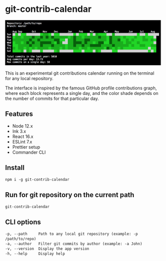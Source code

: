 # git-contrib-calendar

![screenshot](img/screenshot.png)

This is an experimental git contributions calendar running on the terminal for any local repository.

The interface is inspired by the famous GitHub profile contributions graph, where each block represents a single day, and the color shade depends on the number of commits for that particular day.

## Features

-   Node 12.x
-   Ink 3.x
-   React 16.x
-   ESLint 7.x
-   Prettier setup
-   Commander CLI

## Install

```
npm i -g git-contrib-calendar
```

## Run for git repository on the current path

```
git-contrib-calendar
```

## CLI options

```
-p, --path     Path to any local git repository (example: -p /path/to/repo)
-a, --author   Filter git commits by author (example: -a John)
-v, --version  Display the app version
-h, --help     Display help
```
